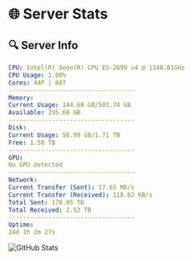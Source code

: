 # 🌐 Server Stats
## 🔍 Server Info
```yaml
CPU: Intel(R) Xeon(R) CPU E5-2699 v4 @ 1348.81GHz
CPU Usage: 1.00%
Cores: 44P | 88T
-----------------------------------
Memory:
Current Usage: 144.68 GB/503.74 GB
Available: 355.60 GB
-----------------------------------
Disk:
Current Usage: 50.99 GB/1.71 TB
Free: 1.58 TB
-----------------------------------
GPU:
No GPU detected
-----------------------------------
Network:
Current Transfer (Sent): 17.65 MB/s
Current Transfer (Received): 118.02 KB/s
Total Sent: 170.95 TB
Total Received: 2.52 TB
-----------------------------------
Uptime:
24d 1h 2m 27s
```
![GitHub Stats](https://img.shields.io/badge/Updated-2025-03-03_23:45:45-blue)